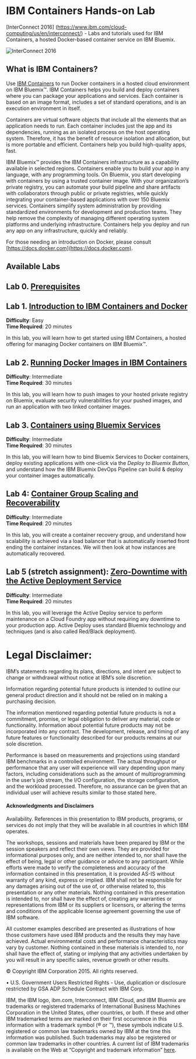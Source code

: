 # IBM Containers Hands-on Lab
[InterConnect 2016] (https://www.ibm.com/cloud-computing/us/en/interconnect/) - Labs and tutorials used for IBM Containers, a hosted Docker-based container service on IBM Bluemix.

![InterConnect 2016](https://github.com/crosen188/ibm-containers-interconnect-2016/blob/master/screenshots/interconnect2016.jpg "InterConnect 2016")

## What is IBM Containers?

Use [IBM Containers](http://www.ibm.com/cloud-computing/bluemix/solutions/open-architecture/) to run Docker containers in a hosted cloud environment on IBM Bluemix™. IBM Containers helps you build and deploy containers where you can package your applications and services. Each container is based on an image format, includes a set of standard operations, and is an execution environment in itself.

Containers are virtual software objects that include all the elements that an application needs to run. Each container includes just the app and its dependencies, running as an isolated process on the host operating system. Therefore, it has the benefit of resource isolation and allocation, but is more portable and efficient. Containers help you build high-quality apps, fast.

IBM Bluemix™ provides the IBM Containers infrastructure as a capability available in selected regions. Containers enable you to build your app in any language, with any programming tools. On Bluemix, you start developing with containers by using a trusted container image. With your organization’s private registry, you can automate your build pipeline and share artifacts with collaborators through public or private registries, while quickly integrating your container-based applications with over 150 Bluemix services. Containers simplify system administration by providing standardized environments for development and production teams. They help remove the complexity of managing different operating system platforms and underlying infrastructure. Containers help you deploy and run any app on any infrastructure, quickly and reliably.

For those needing an introduction on Docker, please consult [https://docs.docker.com](https://docs.docker.com).

## Available Labs

## Lab 0. [Prerequisites](0-prereqs.md)

## Lab 1. [Introduction to IBM Containers and Docker](1-Intro-to-IBM-Containers-and-Docker.md)
**Difficulty**: Easy  
**Time Required**: 20 minutes  

In this lab, you will learn how to get started using IBM Containers, a hosted offering for managing Docker containers on IBM Bluemix™.

## Lab 2. [Running Docker Images in IBM Containers](2-Running-Docker-Images-in-IBM-Containers.md)
**Difficulty**: Intermediate  
**Time Required**: 30 minutes

In this lab, you will learn how to push images to your hosted private registry on Bluemix, evaluate security vulnerabilities for your pushed images, and run an application with two linked container images.  

## Lab 3. [Containers using Bluemix Services](3-Containers-using-Bluemix-Services.md)  
**Difficulty**: Intermediate  
**Time Required**: 30 minutes

In this lab, you will learn how to bind Bluemix Services to Docker containers, deploy existing applications with one-click via the *Deploy to Bluemix Button*, and understand how the IBM Bluemix DevOps Pipeline can build & deploy your container images automatically.

## Lab 4: [Container Group Scaling and Recoverability](4-Container-Group-Scaling-and-Recoverability.md)
**Difficulty**: Intermediate  
**Time Required**: 20 minutes

In this lab, you will create a container recovery group, and understand how scalability is achieved via a load balancer that is automatically inserted front ending the container instances. We will then look at how instances are automatically recovered.

## Lab 5 (stretch assignment): [Zero-Downtime with the Active Deployment Service](5-Zero-Downtime-with-Active-Deployment-CF.md)
**Difficulty**: Intermediate  
**Time Required**: 20 minutes

In this lab, you will leverage the Active Deploy service to perform maintenance on a Cloud Foundry app without requiring any downtime to your production app. Active Deploy uses standard Bluemix technology and techniques (and is also called Red/Black deployment).

# Legal Disclaimer:
IBM’s statements regarding its plans, directions, and intent are subject to change or withdrawal without notice at IBM’s sole discretion.

Information regarding potential future products is intended to outline our general product direction and it should not be relied on in making a purchasing decision.

The information mentioned regarding potential future products is not a commitment, promise, or legal obligation to deliver any material, code or functionality. Information about potential future products may not be incorporated into any contract. The development, release, and timing of any future features or functionality described for our products remains at our sole discretion.

Performance is based on measurements and projections using standard IBM benchmarks in a controlled environment.  The actual throughput or performance that any user will experience will vary depending upon many factors, including considerations such as the amount of multiprogramming in the user’s job stream, the I/O configuration, the storage configuration, and the workload processed.  Therefore, no assurance can be given that an individual user will achieve results similar to those stated here.

#### Acknowledgments and Disclaimers

Availability.  References in this presentation to IBM products, programs, or services do not imply that they will be available in all countries in which IBM operates.

The workshops, sessions and materials have been prepared by IBM or the session speakers and reflect their own views.  They are provided for informational purposes only, and are neither intended to, nor shall have the effect of being, legal or other guidance or advice to any participant.  While efforts were made to verify the completeness and accuracy of the information contained in this presentation, it is provided AS-IS without warranty of any kind, express or implied. IBM shall not be responsible for any damages arising out of the use of, or otherwise related to, this presentation or any other materials. Nothing contained in this presentation is intended to, nor shall have the effect of, creating any warranties or representations from IBM or its suppliers or licensors, or altering the terms and conditions of the applicable license agreement governing the use of IBM software.

All customer examples described are presented as illustrations of how those customers have used IBM products and the results they may have achieved.  Actual environmental costs and performance characteristics may vary by customer.  Nothing contained in these materials is intended to, nor shall have the effect of, stating or implying that any activities undertaken by you will result in any specific sales, revenue growth or other results.

   © Copyright IBM Corporation 2015. All rights reserved.

•	U.S. Government Users Restricted Rights - Use, duplication or disclosure restricted by GSA ADP Schedule Contract with IBM Corp.

IBM, the IBM logo, ibm.com, Interconnect, IBM Cloud, and IBM Bluemix are trademarks or registered trademarks of International Business Machines Corporation in the United States, other countries, or both. If these and other IBM trademarked terms are marked on their first occurrence in this information with a trademark symbol (® or ™), these symbols indicate U.S. registered or common law trademarks owned by IBM at the time this information was published. Such trademarks may also be registered or common law trademarks in other countries. A current list of IBM trademarks is available on the Web at “Copyright and trademark information” [here](www.ibm.com/legal/copytrade.shtml).
